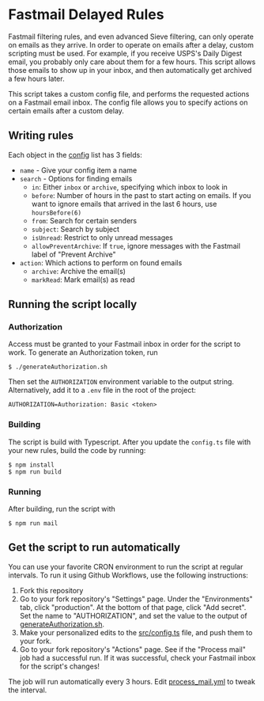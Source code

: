# Fastmail Delayed Rules

Fastmail filtering rules, and even advanced Sieve filtering, can only operate on emails as they arrive. In order to operate on emails after a delay, custom scripting must be used. For example, if you receive USPS's Daily Digest email, you probably only care about them for a few hours. This script allows those emails to show up in your inbox, and then automatically get archived a few hours later.

This script takes a custom config file, and performs the requested actions on a Fastmail email inbox. The config file allows you to specify actions on certain emails after a custom delay.

## Writing rules

Each object in the [config](./src/config.ts) list has 3 fields:

* `name` - Give your config item a name
* `search` - Options for finding emails
  * `in`: Either `inbox` or `archive`, specifying which inbox to look in
  * `before`: Number of hours in the past to start acting on emails. If you want to ignore emails that arrived in the last 6 hours, use `hoursBefore(6)`
  * `from`: Search for certain senders
  * `subject`: Search by subject
  * `isUnread`: Restrict to only unread messages
  * `allowPreventArchive`: If `true`, ignore messages with the Fastmail label of "Prevent Archive"
* `action`: Which actions to perform on found emails
  * `archive`: Archive the email(s)
  * `markRead`: Mark email(s) as read

## Running the script locally

### Authorization

Access must be granted to your Fastmail inbox in order for the script to work. To generate an Authorization token, run

    $ ./generateAuthorization.sh

Then set the `AUTHORIZATION` environment variable to the output string. Alternatively, add it to a `.env` file in the root of the project:

    AUTHORIZATION=Authorization: Basic <token>

### Building

The script is build with Typescript. After you update the `config.ts` file with your new rules, build the code by running:

    $ npm install
    $ npm run build

### Running

After building, run the script with

    $ npm run mail

## Get the script to run automatically

You can use your favorite CRON environment to run the script at regular intervals. To run it using Github Workflows, use the following instructions:

1. Fork this repository
2. Go to your fork repository's "Settings" page. Under the "Environments" tab, click "production". At the bottom of that page, click "Add secret". Set the name to "AUTHORIZATION", and set the value to the output of [generateAuthorization.sh](./generateAuthorization.sh).
3. Make your personalized edits to the [src/config.ts](./src/config.ts) file, and push them to your fork.
4. Go to your fork repository's "Actions" page. See if the "Process mail" job had a successful run. If it was successful, check your Fastmail inbox for the script's changes!

The job will run automatically every 3 hours. Edit [process_mail.yml](.github/workflows/process_mail.yml) to tweak the interval.
